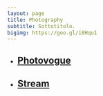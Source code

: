 ```yaml
---
layout: page
title: Photography
subtitle: Sottotitolo.
bigimg: https://goo.gl/i8Hqu1
---
```


- <h2><a href="http://www.vogue.it/photovogue/portfolio/?id=149678" target="_blank">Photovogue</a></h2>
- <h2><a href="http://michelesanges.github.io/project/stream.html" target="_blank">Stream</a></h2>




